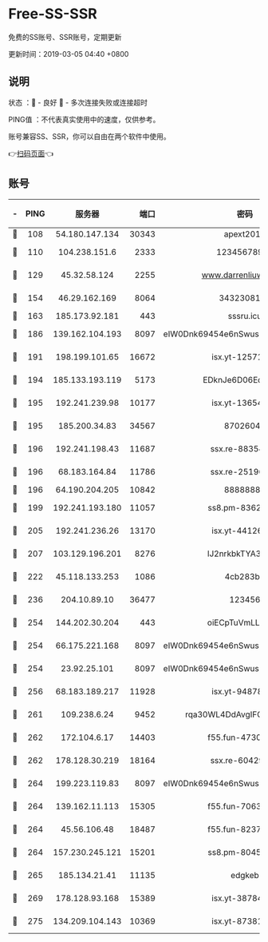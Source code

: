 # Free-SS-SSR

免费的SS账号、SSR账号，定期更新

更新时间：2019-03-05 04:40 +0800

## 说明

状态     ：🙂 - 良好 🙁 - 多次连接失败或连接超时

PING值   ：不代表真实使用中的速度，仅供参考。

账号兼容SS、SSR，你可以自由在两个软件中使用。

👉[扫码页面](https://liesauer.github.io/free-ss-ssr.github.io/)👈

## 账号

|-|PING|服务器|端口|密码|加密方式|区域|
|:----:|:----:|:-----:|-----:|:----:|:----:|:----:|
|🙂|108|54.180.147.134|30343|apext2019|chacha20|KR|
|🙂|110|104.238.151.6|2333|12345678900|aes-256-cfb|JP|
|🙂|129|45.32.58.124|2255|www.darrenliuwei.com|aes-256-cfb|JP|
|🙂|154|46.29.162.169|8064|3432308177|aes-256-cfb|RU|
|🙂|163|185.173.92.181|443|sssru.icu|rc4-md5|RU|
|🙂|186|139.162.104.193|8097|eIW0Dnk69454e6nSwuspv9DmS201tQ0D|aes-256-cfb|JP|
|🙂|191|198.199.101.65|16672|isx.yt-12571443|aes-256-cfb|US|
|🙂|194|185.133.193.119|5173|EDknJe6D06EoWDaw|aes-256-cfb|US|
|🙂|195|192.241.239.98|10177|isx.yt-13654380|aes-256-cfb|US|
|🙂|195|185.200.34.83|34567|87026045|aes-256-cfb|US|
|🙂|196|192.241.198.43|11687|ssx.re-88354290|aes-256-cfb|US|
|🙂|196|68.183.164.84|11786|ssx.re-25196932|aes-256-cfb|US|
|🙂|196|64.190.204.205|10842|88888888|rc4-md5|US|
|🙂|199|192.241.193.180|11057|ss8.pm-83620677|aes-256-cfb|US|
|🙂|205|192.241.236.26|13170|isx.yt-44126456|aes-256-cfb|US|
|🙂|207|103.129.196.201|8276|lJ2nrkbkTYA30wv0|aes-256-cfb|US|
|🙂|222|45.118.133.253|1086|4cb283b8|aes-256-cfb|SG|
|🙂|236|204.10.89.10|36477|123456|aes-256-cfb|US|
|🙂|254|144.202.30.204|443|oiECpTuVmLLxk4Ts|aes-256-cfb|US|
|🙂|254|66.175.221.168|8097|eIW0Dnk69454e6nSwuspv9DmS201tQ0D|aes-256-cfb|US|
|🙂|254|23.92.25.101|8097|eIW0Dnk69454e6nSwuspv9DmS201tQ0D|aes-256-cfb|US|
|🙂|256|68.183.189.217|11928|isx.yt-94878692|aes-256-cfb|SG|
|🙂|261|109.238.6.24|9452|rqa30WL4DdAvgIFG6Fs3znzTa|aes-256-cfb|FR|
|🙂|262|172.104.6.17|14403|f55.fun-47304627|aes-256-cfb|US|
|🙂|262|178.128.30.219|18164|ssx.re-60429944|aes-256-cfb|SG|
|🙂|264|199.223.119.83|8097|eIW0Dnk69454e6nSwuspv9DmS201tQ0D|aes-256-cfb|US|
|🙂|264|139.162.11.113|15305|f55.fun-70630978|aes-256-cfb|SG|
|🙂|264|45.56.106.48|18487|f55.fun-82379795|aes-256-cfb|US|
|🙂|264|157.230.245.121|15201|ss8.pm-80454151|aes-256-cfb|SG|
|🙂|265|185.134.21.41|11135|edgkeb|aes-256-cfb|GB|
|🙂|269|178.128.93.168|15389|isx.yt-38784218|aes-256-cfb|SG|
|🙂|275|134.209.104.143|10369|isx.yt-87381923|aes-256-cfb|SG|
